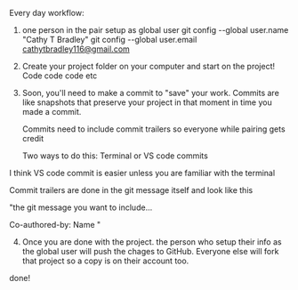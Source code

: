 Every day workflow:

1. one person in the pair setup as global user
    git config --global user.name "Cathy T Bradley"
    git config --global user.email cathytbradley116@gmail.com

2. Create your project folder on your computer and start on the project!
Code code code etc

3. Soon, you'll need to make a commit to "save" your work. Commits are like snapshots that preserve your project in that moment in time you made a commit.

    Commits need to include commit trailers so everyone while pairing gets credit

    Two ways to do this:
    Terminal
    or 
    VS code commits

I think VS code commit is easier unless you are familiar with the terminal

Commit trailers are done in the git message itself and look like this

"the git message you want to include...

Co-authored-by: Name <email>"

4. Once you are done with the project. the person who setup their info as the global user will push the chages to GitHub. Everyone else will fork that project so a copy is on their account too.

done!